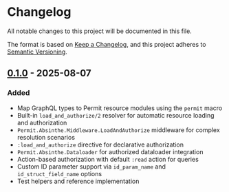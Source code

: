 # Changelog

All notable changes to this project will be documented in this file.

The format is based on [Keep a Changelog](https://keepachangelog.com/en/1.0.0/),
and this project adheres to [Semantic Versioning](https://semver.org/spec/v2.0.0.html).

## [0.1.0] - 2025-08-07

### Added

- Map GraphQL types to Permit resource modules using the `permit` macro
- Built-in `load_and_authorize/2` resolver for automatic resource loading and authorization
- `Permit.Absinthe.Middleware.LoadAndAuthorize` middleware for complex resolution scenarios
- `:load_and_authorize` directive for declarative authorization
- `Permit.Absinthe.Dataloader` for authorized dataloader integration
- Action-based authorization with default `:read` action for queries
- Custom ID parameter support via `id_param_name` and `id_struct_field_name` options
- Test helpers and reference implementation

[0.1.0]: https://github.com/permit-elixir/permit_absinthe/releases/tag/v0.1.0
